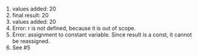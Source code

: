 1. values added:  20
2. final result:  20
3. values added:  20
4. Error: r is not defined, because it is out of scope.
5. Error: assignment to constant variable. Since result is a const, it cannot be reassigned.
6. See #5
